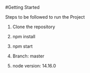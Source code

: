 #Getting Started

Steps to be followed to run the Project

1. Clone the repository

2. npm install

3. npm start

4. Branch: master

5. node version: 14.16.0
